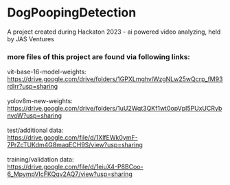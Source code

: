 # DogPoopingDetection
A project created during Hackaton 2023 - ai powered video analyzing, held by JAS Ventures

### more files of this project are found via following links: <br>
vit-base-16-model-weights: <br>https://drive.google.com/drive/folders/1GPXLmghvlWzgNLw25wQcrp_fM93rdlrr?usp=sharing<br><br>
yolov8m-new-weights: <br>https://drive.google.com/drive/folders/1uU2Wqt3QKf1wt0opVpI5PUxUCRybnvoW?usp=sharing<br><br>
test/additional data: <br>https://drive.google.com/file/d/1XlfEWk0ymF-7PrZcTUKdm4G8maqECH9S/view?usp=sharing<br><br>
training/validation data: <br>https://drive.google.com/file/d/1eiuX4-P8BCoo-6_MpympVIcFKQqv2AQ7/view?usp=sharing<br><br>
